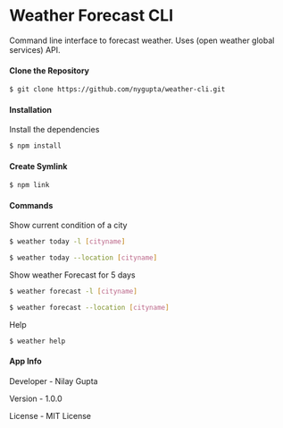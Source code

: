 # Weather Forecast CLI

Command line interface to forecast weather.
Uses (open weather global services) API.


#### Clone the Repository 

```sh
$ git clone https://github.com/nygupta/weather-cli.git
```

#### Installation

Install the dependencies

```sh
$ npm install
```

#### Create Symlink

```sh
$ npm link
```

#### Commands

Show current condition of a city
```sh
$ weather today -l [cityname]
```
```sh
$ weather today --location [cityname]
```

Show weather Forecast for 5 days
```sh
$ weather forecast -l [cityname]
```
```sh
$ weather forecast --location [cityname]
```

Help
```sh
$ weather help
```

#### App Info

Developer - Nilay Gupta

Version - 1.0.0

License -  MIT License